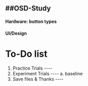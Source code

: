 ##OSD-Study
----

#### Hardware: button types
#### UI/Design

# To-Do list
1. Practice Trials ----
2. Experiment Trials ----
    a. baseline
3. Save files & Thanks ----